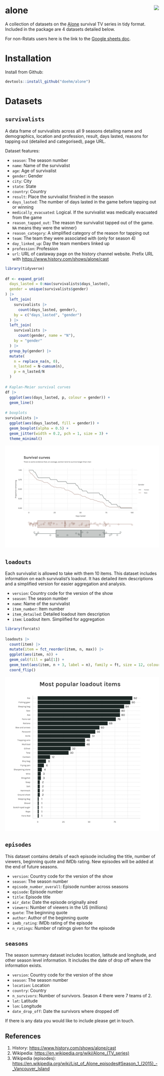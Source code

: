 
# alone <img src='dev/images/alone hex.png' align="right" height="240" />

A collection of datasets on the
[Alone](https://www.history.com/shows/alone) survival TV series in tidy
format. Included in the package are 4 datasets detailed below.

For non-Rstats users here is the link to the [Google sheets
doc](https://docs.google.com/spreadsheets/d/1-ZGasLGFVv6t50cOOhcA0SW68jdBIASTh3KFA2o1PQY/edit?usp=sharing).

# Installation

Install from Github:

``` r
devtools::install_github("doehm/alone")
```

# Datasets

## `survivalists`

A data frame of survivalists across all 9 seasons detailing name and
demographics, location and profession, result, days lasted, reasons for
tapping out (detailed and categorised), page URL.

Dataset features:

- `season`: The season number
- `name`: Name of the survivalist
- `age`: Age of survivalist
- `gender`: Gender
- `city`: City
- `state`: State
- `country`: Country
- `result`: Place the survivalist finished in the season
- `days_lasted`: The number of days lasted in the game before tapping
  out or winning
- `medically_evacuated`: Logical. If the survivalist was medically
  evacuated from the game
- `reason_tapped_out`: The reason the survivalist tapped out of the
  game. `NA` means they were the winner}
- `reason_category`: A simplified category of the reason for tapping out
- `team`: The team they were associated with (only for season 4)
- `day_linked_up`: Day the team members linked up
- `profession`: Profession
- `url`: URL of castaway page on the history channel website. Prefix URL
  with <https://www.history.com/shows/alone/cast>

``` r
library(tidyverse)

df <- expand_grid(
  days_lasted = 0:max(survivalists$days_lasted),
  gender = unique(survivalists$gender)
) |> 
  left_join(
    survivalists |> 
      count(days_lasted, gender),
    by = c("days_lasted", "gender")
  ) |> 
  left_join(
    survivalists |> 
      count(gender, name = "N"),
    by = "gender"
  ) |> 
  group_by(gender) |> 
  mutate(
    n = replace_na(n, 0),
    n_lasted = N-cumsum(n),
    p = n_lasted/N
  ) 

# Kaplan-Meier survival curves
df |> 
  ggplot(aes(days_lasted, p, colour = gender)) +
  geom_line() 

# boxplots
survivalists |> 
  ggplot(aes(days_lasted, fill = gender)) +
  geom_boxplot(alpha = 0.5) +
  geom_jitter(width = 0.2, pch = 1, size = 3) +
  theme_minimal()
```

<img src='dev/images/boxplots.png'>

## `loadouts`

Each survivalist is allowed to take with them 10 items. This dataset
includes information on each survivalist’s loadout. It has detailed item
descriptions and a simplified version for easier aggregation and
analysis.

- `version`: Country code for the version of the show
- `season`: The season number
- `name`: Name of the survivalist
- `item_number`: Item number
- `item_detailed`: Detailed loadout item description
- `item`: Loadout item. Simplified for aggregation

``` r
library(forcats)

loadouts |>
  count(item) |>
  mutate(item = fct_reorder(item, n, max)) |>
  ggplot(aes(item, n)) +
  geom_col(fill = pal[1]) +
  geom_text(aes(item, n + 3, label = n), family = ft, size = 12, colour = txt) +
  coord_flip()
```

<img src='dev/images/items.png'>

## `episodes`

This dataset contains details of each episode including the title,
number of viewers, beginning quote and IMDb rating. New episodes will be
added at the end of future seasons.

- `version`: Country code for the version of the show
- `season`: The season number
- `episode_number_overall`: Episode number across seasons
- `episode`: Episode number
- `title`: Episode title
- `air_date`: Date the episode originally aired
- `viewers`: Number of viewers in the US (millions)
- `quote`: The beginning quote
- `author`: Author of the beginning quote
- `imdb_rating`: IMDb rating of the episode
- `n_ratings`: Number of ratings given for the episode

## `seasons`

The season summary dataset includes location, latitude and longitude,
and other season level information. It includes the date of drop off
where the information exists.

- `version`: Country code for the version of the show
- `season`: The season number
- `location`: Location
- `country`: Country
- `n_survivors`: Number of survivors. Season 4 there were 7 teams of 2.
- `lat`: Latitude
- `lon`: Longitude
- `date_drop_off`: Date the survivors where dropped off

If there is any data you would like to include please get in touch.

## References

1.  History: <https://www.history.com/shows/alone/cast>
2.  Wikipedia: <https://en.wikipedia.org/wiki/Alone_(TV_series)>
3.  Wikipedia (episodes):
    <https://en.wikipedia.org/wiki/List_of_Alone_episodes#Season_1_(2015)_-_Vancouver_Island>
